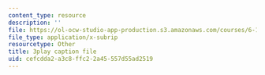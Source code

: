```yaml
---
content_type: resource
description: ''
file: https://ol-ocw-studio-app-production.s3.amazonaws.com/courses/6-172-performance-engineering-of-software-systems-fall-2018/cefcdda2a3c8ffc22a45557d55ad2519_o7h_sYMk_oc.srt
file_type: application/x-subrip
resourcetype: Other
title: 3play caption file
uid: cefcdda2-a3c8-ffc2-2a45-557d55ad2519
---
```

